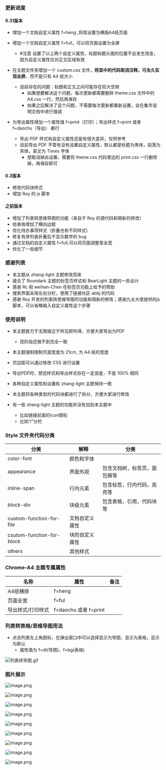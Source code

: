 ### 更新进度

#### 0.31版本

- 增加一个文档自定义属性 f=heng ,将其设置为横版A4纸页面
- 增加一个文档自定义属性 f=full，可以将页面设置为全屏
  - #注意 设置了以上两个自定义属性，标题和题头图的位置不会发生改变，因为自定义属性仅对正文区域有效

- 在主题文件夹增加一个 custom.css 文件，**将其中的代码取消注释，可永久实现全屏**，而不是只有 A4 纸大小
  - 目前存在的问题：标题和正文之间可能存在较大空隙
    - 如果想要解决这个问题，每次更新都需要删除 theme.css 文件中的 A4.css 一行，然后再保存
    - 如果之后解决了这个问题，不需要每次更新都重新设置，会在集市说明文档中进行强调

- 为导出属性增加一个属性值 f=print（打印）；导出样式 f=print 或者 f=daochu（导出） 都行
  - 导出 PDF 样式和自定义属性还是有很大差异，仅供参考
  - 目前导出 PDF 不管有没有设置自定义属性，默认都是标题为黑体，段落为宋体，英文为 Times 字体
    - 想取消掉此设置，需要将 theme.css 代码里边的 print.css 一行删除掉，再保存即可

#### 0.3版本

- 修改代码块样式
- 增加 Roy 的 js 脚本

#### 之前版本

- 增加了列表转思维导图的功能（来自于 Roy 的源代码和萌新的修改）
- 给表格增加了横向边框
- 优化待办事项样式（折叠也有不同样式）
- 修复有序列表折叠后不显示数字的 bug
- 通过文档的自定义属性 f=full,可以将页面调整至全宽
- 优化了一些细节

### 感谢列表

* 本主题从 zhang-light 主题修改而来
* 缝合了 Roundark 主题的标签页样式和 BearLight 主题的一些设计
* 感谢 Rc 和 weihan-Chen 在标签页功能上给予的帮助
* 搜索界面采用左右分栏，使用了链接社区 abbj 的代码
* 感谢 Roy 开发的列表转思维导图的功能和萌新的修改；感谢九炎大佬提供的js脚本，可以省略输入自定义属性这个步骤

### 使用说明

* 本主题致力于无限接近于所见即所得，方便大家导出为PDF
  * 现阶段还做不到完全一致

* 本主题强制限制页面宽度为 21cm, 为 A4 纸的宽度
* 页边距可以通过修改 CSS 进行设置
* 导出PDF时，预览样式和导出样式存在一定误差，不是 100% 相同
* 各种自定义属性和设置和 zhang-light 主题保持一致
* 本主题将各种类型的代码块都进行了拆分，方便大家进行修改
* 有一些 zhang-light 主题的功能并没有加到本主题中
  * 比如链接前面的icon图标
  * 比如“/”分栏


### Style 文件夹代码分类

| 分类                      | 解释           | 分类                         |
| --------------------------- | ---------------- | ------------------------------ |
| color-font                | 颜色和字体     |                              |
| appearance                | 界面外观       | 包含文档树，标签页，面包屑等 |
| inline-span               | 行内元素       | 包含标签，行内代码，高亮等   |
| block-div                 | 块级元素       | 包含表格，引用，代码块等     |
| custom-function-for-file  | 文档自定义属性 |                              |
| csutom-function-for-block | 块的自定义属性 |                              |
| others                    | 其他样式       |                              |

### Chrome-A4 主题专属属性

| 名称              | 属性                  | 备注 |
| ----------------- | --------------------- | ---- |
| A4纸横排          | f=heng                |      |
| 页面全宽          | f=ful                 |      |
| 导出样式/打印样式 | f=daochu 或者 f=print |      |



### 列表转表格/思维导图用法

- 点击列表左上角图标，在弹出窗口中可以选择显示为导图，显示为表格，显示为默认
  - 属性值为 f=dt(导图)，f=bg(表格)

![列表转导图.gif](https://tva1.sinaimg.cn/large/0082QUidly1h236c9w14jg312j0rj7cc.gif)

### 图片展示

![image.png](https://tva1.sinaimg.cn/large/0082QUidly1h14zd9vihsj31hc0smdmu.jpg)

![image.png](https://tva1.sinaimg.cn/large/0082QUidly1h14zhob47xj31hc0smnbd.jpg)

![image.png](https://tva1.sinaimg.cn/large/0082QUidly1h14zjouv7sj31hc0sm46x.jpg)

![image.png](https://tva1.sinaimg.cn/large/0082QUidly1h14zk6bjogj31hc0smn5q.jpg)

![image.png](https://tva1.sinaimg.cn/large/0082QUidly1h14zm61xdnj31hc0smx4o.jpg)

![image.png](https://tva1.sinaimg.cn/large/0082QUidly1h14zo3wn3pj31hc0smtij.jpg)

![image.png](https://tva1.sinaimg.cn/large/0082QUidly1h14zp7rho7j31hc0sm7bz.jpg)

![image.png](https://tva1.sinaimg.cn/large/0082QUidly1h14zpucx5fj31hc0sm4gg.jpg)

![image.png](https://tva1.sinaimg.cn/large/0082QUidly1h14zs6jrdmj31hc0smdr6.jpg)
